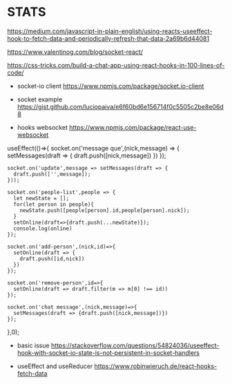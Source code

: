 # STATS


https://medium.com/javascript-in-plain-english/using-reacts-useeffect-hook-to-fetch-data-and-periodically-refresh-that-data-2a69b6d44081

https://www.valentinog.com/blog/socket-react/

https://css-tricks.com/build-a-chat-app-using-react-hooks-in-100-lines-of-code/

* socket-io client
https://www.npmjs.com/package/socket.io-client

* socket example
https://gist.github.com/luciopaiva/e6f60bd6e156714f0c5505c2be8e06d8

* hooks websocket
https://www.npmjs.com/package/react-use-websocket

useEffect(()=>{
    socket.on('message que',(nick,message) => {
      setMessages(draft => {
        draft.push([nick,message])
      })
    });

    socket.on('update',message => setMessages(draft => {
      draft.push(['',message]);
    }));

    socket.on('people-list',people => {
      let newState = [];
      for(let person in people){
        newState.push([people[person].id,people[person].nick]);
      }
      setOnline(draft=>{draft.push(...newState)});
      console.log(online)
    });

    socket.on('add-person',(nick,id)=>{
      setOnline(draft => {
        draft.push([id,nick])
      })
    });

    socket.on('remove-person',id=>{
      setOnline(draft => draft.filter(m => m[0] !== id))
    });

    socket.on('chat message',(nick,message)=>{
      setMessages(draft => {draft.push([nick,message])})
    });
  },0);

  * basic issue
  https://stackoverflow.com/questions/54824036/useeffect-hook-with-socket-io-state-is-not-persistent-in-socket-handlers

  * useEffect and useReducer
  https://www.robinwieruch.de/react-hooks-fetch-data